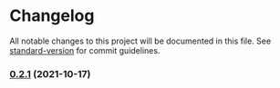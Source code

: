 # Changelog

All notable changes to this project will be documented in this file. See [standard-version](https://github.com/conventional-changelog/standard-version) for commit guidelines.

### [0.2.1]() (2021-10-17)
